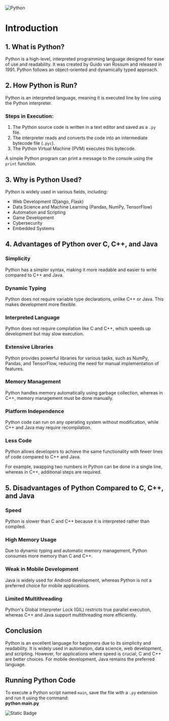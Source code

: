
![Python](https://img.shields.io/badge/Python-FFD43B?style=for-the-badge&logo=python&logoColor=blue)

# Introduction  

## 1. What is Python?  
Python is a high-level, interpreted programming language designed for ease of use and readability. It was created by Guido van Rossum and released in 1991. Python follows an object-oriented and dynamically typed approach.  

## 2. How Python is Run?  
Python is an interpreted language, meaning it is executed line by line using the Python interpreter.  

### Steps in Execution:  
1. The Python source code is written in a text editor and saved as a `.py` file.  
2. The interpreter reads and converts the code into an intermediate bytecode file (`.pyc`).  
3. The Python Virtual Machine (PVM) executes this bytecode.  

A simple Python program can print a message to the console using the `print` function.  

## 3. Why is Python Used?  
Python is widely used in various fields, including:  
- Web Development (Django, Flask)  
- Data Science and Machine Learning (Pandas, NumPy, TensorFlow)  
- Automation and Scripting  
- Game Development  
- Cybersecurity  
- Embedded Systems  

## 4. Advantages of Python over C, C++, and Java  

### Simplicity  
Python has a simpler syntax, making it more readable and easier to write compared to C++ and Java.  

### Dynamic Typing  
Python does not require variable type declarations, unlike C++ or Java. This makes development more flexible.  

### Interpreted Language  
Python does not require compilation like C and C++, which speeds up development but may slow execution.  

### Extensive Libraries  
Python provides powerful libraries for various tasks, such as NumPy, Pandas, and TensorFlow, reducing the need for manual implementation of features.  

### Memory Management  
Python handles memory automatically using garbage collection, whereas in C++, memory management must be done manually.  

### Platform Independence  
Python code can run on any operating system without modification, while C++ and Java may require recompilation.  

### Less Code  
Python allows developers to achieve the same functionality with fewer lines of code compared to C++ and Java.  

For example, swapping two numbers in Python can be done in a single line, whereas in C++, additional steps are required.  

## 5. Disadvantages of Python Compared to C, C++, and Java  

### Speed  
Python is slower than C and C++ because it is interpreted rather than compiled.  

### High Memory Usage  
Due to dynamic typing and automatic memory management, Python consumes more memory than C and C++.  

### Weak in Mobile Development  
Java is widely used for Android development, whereas Python is not a preferred choice for mobile applications.  

### Limited Multithreading  
Python's Global Interpreter Lock (GIL) restricts true parallel execution, whereas C++ and Java support multithreading more efficiently.  

## Conclusion  
Python is an excellent language for beginners due to its simplicity and readability. It is widely used in automation, data science, web development, and scripting. However, for applications where speed is crucial, C and C++ are better choices. For mobile development, Java remains the preferred language.  

## Running Python Code  
To execute a Python script named `main`, save the file with a `.py` extension and run it using the command:  
**python main.py**

![Static Badge](https://img.shields.io/badge/Aditya%20Kumar-black?style=for-the-badge&logo=atlasos&logoColor=%23ffffff)